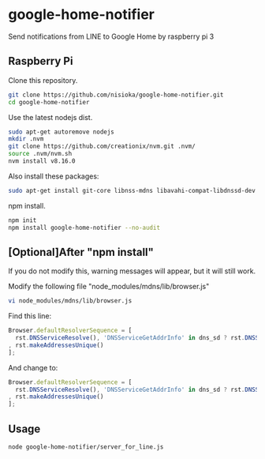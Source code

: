 # google-home-notifier
Send notifications from LINE to Google Home by raspberry pi 3

## Raspberry Pi

Clone this repository.
```sh
git clone https://github.com/nisioka/google-home-notifier.git
cd google-home-notifier
```
Use the latest nodejs dist.
```sh
sudo apt-get autoremove nodejs
mkdir .nvm
git clone https://github.com/creationix/nvm.git .nvm/
source .nvm/nvm.sh
nvm install v8.16.0
```
Also install these packages:
```sh
sudo apt-get install git-core libnss-mdns libavahi-compat-libdnssd-dev
```
npm install.
```sh
npm init
npm install google-home-notifier --no-audit
```

## [Optional]After "npm install"

If you do not modify this, warning messages will appear, but it will still work.

Modify the following file "node_modules/mdns/lib/browser.js"
```sh
vi node_modules/mdns/lib/browser.js
```
Find this line:
```javascript
Browser.defaultResolverSequence = [
  rst.DNSServiceResolve(), 'DNSServiceGetAddrInfo' in dns_sd ? rst.DNSServiceGetAddrInfo() : rst.getaddrinfo()
, rst.makeAddressesUnique()
];
```
And change to:
```javascript
Browser.defaultResolverSequence = [
  rst.DNSServiceResolve(), 'DNSServiceGetAddrInfo' in dns_sd ? rst.DNSServiceGetAddrInfo() : rst.getaddrinfo({families:[4]})
, rst.makeAddressesUnique()
];
```

## Usage
```sh
node google-home-notifier/server_for_line.js
```

